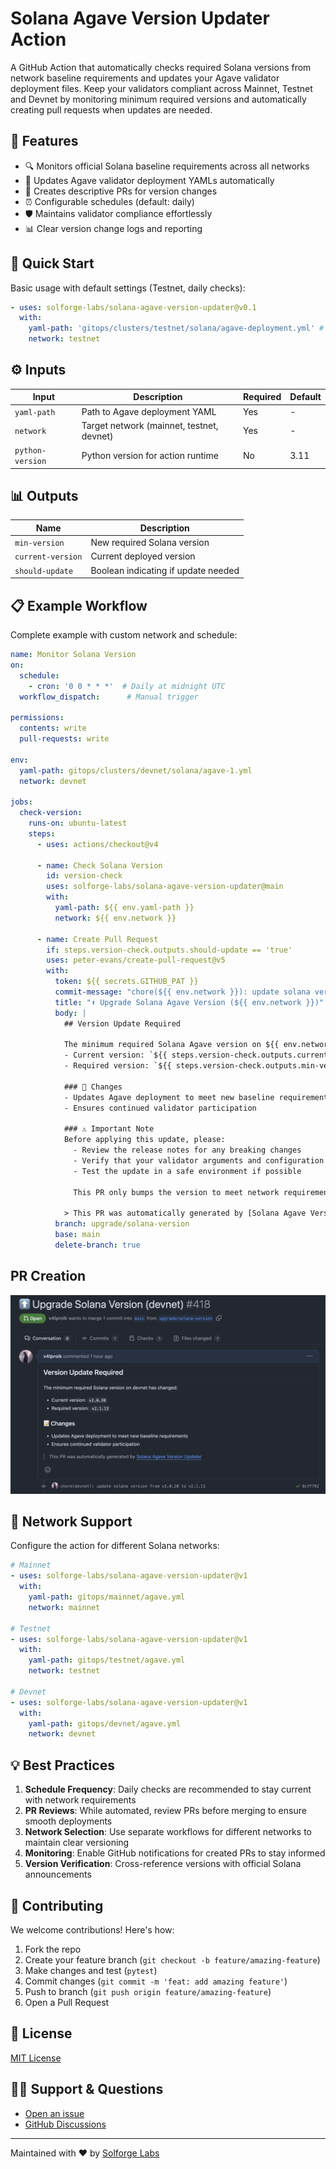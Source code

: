 # Solana Agave Version Updater Action

A GitHub Action that automatically checks required Solana versions from network baseline requirements and updates your Agave validator deployment files. Keep your validators compliant across Mainnet, Testnet and Devnet by monitoring minimum required versions and automatically creating pull requests when updates are needed.

## 🌟 Features

- 🔍 Monitors official Solana baseline requirements across all networks
- 🔄 Updates Agave validator deployment YAMLs automatically
- 🤖 Creates descriptive PRs for version changes
- ⏰ Configurable schedules (default: daily)
- 🛡️ Maintains validator compliance effortlessly
- 📊 Clear version change logs and reporting

## 🚀 Quick Start

Basic usage with default settings (Testnet, daily checks):

```yaml
- uses: solforge-labs/solana-agave-version-updater@v0.1
  with:
    yaml-path: 'gitops/clusters/testnet/solana/agave-deployment.yml' # Path to Agave HelmRelease deployment YAML
    network: testnet
```

## ⚙️ Inputs

| Input | Description | Required | Default |
|-------|-------------|-----|---|
| `yaml-path` | Path to Agave deployment YAML | Yes | - |
| `network` | Target network (mainnet, testnet, devnet) | Yes | - |
| `python-version` | Python version for action runtime | No  | 3.11 |

## 📊 Outputs

| Name              | Description |
|-------------------|-------------|
| `min-version`     | New required Solana version |
| `current-version` | Current deployed version |
| `should-update`   | Boolean indicating if update needed |

## 📋 Example Workflow

Complete example with custom network and schedule:

```yaml
name: Monitor Solana Version
on:
  schedule:
    - cron: '0 0 * * *'  # Daily at midnight UTC
  workflow_dispatch:      # Manual trigger

permissions:
  contents: write
  pull-requests: write

env:
  yaml-path: gitops/clusters/devnet/solana/agave-1.yml
  network: devnet

jobs:
  check-version:
    runs-on: ubuntu-latest
    steps:
      - uses: actions/checkout@v4

      - name: Check Solana Version
        id: version-check
        uses: solforge-labs/solana-agave-version-updater@main
        with:
          yaml-path: ${{ env.yaml-path }}
          network: ${{ env.network }}

      - name: Create Pull Request
        if: steps.version-check.outputs.should-update == 'true'
        uses: peter-evans/create-pull-request@v5
        with:
          token: ${{ secrets.GITHUB_PAT }}
          commit-message: "chore(${{ env.network }}): update solana version from ${{ steps.version-check.outputs.current-version }} to ${{ steps.version-check.outputs.min-version }}"
          title: "⬆️ Upgrade Solana Agave Version (${{ env.network }})"
          body: |
            ## Version Update Required
             
            The minimum required Solana Agave version on ${{ env.network }} has changed:
            - Current version: `${{ steps.version-check.outputs.current-version }}`
            - Required version: `${{ steps.version-check.outputs.min-version }}`

            ### 📝 Changes
            - Updates Agave deployment to meet new baseline requirements
            - Ensures continued validator participation

            ### ⚠️ Important Note
            Before applying this update, please:
              - Review the release notes for any breaking changes
              - Verify that your validator arguments and configuration remain compatible
              - Test the update in a safe environment if possible
            
              This PR only bumps the version to meet network requirements. It's your responsibility to ensure compatibility with your specific setup.

            > This PR was automatically generated by [Solana Agave Version Updater](https://github.com/solforge-labs/solana-agave-version-updater)
          branch: upgrade/solana-version
          base: main
          delete-branch: true
```
## PR Creation
![pr-created](./screenshots/pr-created.png)

## 🔄 Network Support

Configure the action for different Solana networks:

```yaml
# Mainnet
- uses: solforge-labs/solana-agave-version-updater@v1
  with:
    yaml-path: gitops/mainnet/agave.yml
    network: mainnet

# Testnet
- uses: solforge-labs/solana-agave-version-updater@v1
  with:
    yaml-path: gitops/testnet/agave.yml
    network: testnet

# Devnet
- uses: solforge-labs/solana-agave-version-updater@v1
  with:
    yaml-path: gitops/devnet/agave.yml
    network: devnet
```

## 💡 Best Practices

1. **Schedule Frequency**: Daily checks are recommended to stay current with network requirements
2. **PR Reviews**: While automated, review PRs before merging to ensure smooth deployments
3. **Network Selection**: Use separate workflows for different networks to maintain clear versioning
4. **Monitoring**: Enable GitHub notifications for created PRs to stay informed
5. **Version Verification**: Cross-reference versions with official Solana announcements

## 🤝 Contributing

We welcome contributions! Here's how:

1. Fork the repo
2. Create your feature branch (`git checkout -b feature/amazing-feature`)
3. Make changes and test (`pytest`)
4. Commit changes (`git commit -m 'feat: add amazing feature'`)
5. Push to branch (`git push origin feature/amazing-feature`)
6. Open a Pull Request

## 📄 License

[MIT License](LICENSE)

## 🙋‍♂️ Support & Questions

- [Open an issue](https://github.com/solforge-labs/solana-agave-version-updater/issues/new)
- [GitHub Discussions](https://github.com/solforge-labs/solana-agave-version-updater/discussions)

---
Maintained with ❤️ by [Solforge Labs](https://github.com/solforge-labs)